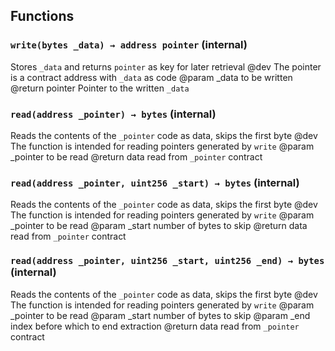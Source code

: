 





## Functions
### `write(bytes _data) → address pointer` (internal)

Stores `_data` and returns `pointer` as key for later retrieval
    @dev The pointer is a contract address with `_data` as code
    @param _data to be written
    @return pointer Pointer to the written `_data`



### `read(address _pointer) → bytes` (internal)

Reads the contents of the `_pointer` code as data, skips the first
    byte
    @dev The function is intended for reading pointers generated by `write`
    @param _pointer to be read
    @return data read from `_pointer` contract



### `read(address _pointer, uint256 _start) → bytes` (internal)

Reads the contents of the `_pointer` code as data, skips the first
    byte
    @dev The function is intended for reading pointers generated by `write`
    @param _pointer to be read
    @param _start number of bytes to skip
    @return data read from `_pointer` contract



### `read(address _pointer, uint256 _start, uint256 _end) → bytes` (internal)

Reads the contents of the `_pointer` code as data, skips the first
    byte
    @dev The function is intended for reading pointers generated by `write`
    @param _pointer to be read
    @param _start number of bytes to skip
    @param _end index before which to end extraction
    @return data read from `_pointer` contract



